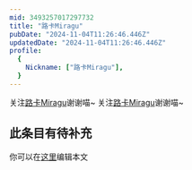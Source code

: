```yaml
---
mid: 3493257017297732
title: "路卡Miragu"
pubDate: "2024-11-04T11:26:46.446Z"
updatedDate: "2024-11-04T11:26:46.446Z"
profile:
  {
    Nickname: ["路卡Miragu"],
  }
---
```


关注[路卡Miragu](https://space.bilibili.com/3493257017297732)谢谢喵~ 关注[路卡Miragu](https://space.bilibili.com/3493257017297732)谢谢喵~

## 此条目有待补充
你可以在[这里](https://github.com/Yuhanawa/VTuber.ICU/edit/master/src/content/v/路卡Miragu/index.md)编辑本文
